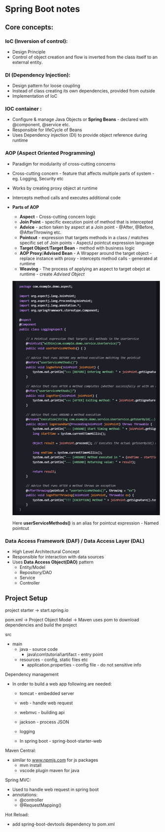 # Spring Boot notes

## Core concepts:
### IoC (Inversion of control):
- Design Principle
- Control of object creation and flow is inverted from the class itself to an external entity.

### DI (Dependency Injection): 
- Design pattern for loose coupling
- Instead of class creating its own dependencies, provided from outside
- Implementation of IoC
### IOC container : 
- Configure & manage Java Objects or **Spring Beans** - declared with @component, @service etc.
- Responsible for lifeCycle of Beans
- Uses Dependency injection (DI) to provide object reference during runtime
### AOP (Aspect Oriented Programming) ###
- Paradigm for modularity of cross-cutting concerns
- Cross-cutting concern - feature that affects multiple parts of system - eg. Logging, Security etc
- Works by creating proxy object at runtime
- Intercepts method calls and executes additional code

- __Parts of AOP__
    - **Aspect** - Cross-cutting concern logic
    - **Join Point** - specific execution point of method that is intercepted
    - **Advice** - action taken by aspect at a Join point - @After, @Before, @AfterThrowing etc.
    - **Pointcut** - expression that targets methods in a class / matches specific set of Join points - AspectJ pointcut expression language
    - **Target Object**/**Target Bean** - method with business logic
    - **AOP Proxy**/**Advised Bean** - A Wrapper around the target object - replace instance with proxy - intercepts method calls - generated at runtime
    - **Weaving** - The process of applying an aspect to target obejct at runtime - create *Advised Object*

    ![Example Aspect](ExampleAspect.png "Aspect Example")

    Here **userServiceMethods()** is an alias for pointcut expression - Named pointcut

### Data Access Framework (DAF) / Data Access Layer (DAL)
- High Level Architectural Concept
- Responsible for interaction with data sources
- Uses **Data Access Object(DAO)** pattern
    - Entity/Model
    - Repository/DAO
    - Service
    - Controller

## Project Setup
project starter -> start.spring.io

pom.xml -> Project Object Model -> Maven uses pom to download dependencies and build the project

src
- main
    - java - source code
        - java\com\tutorial\artifact - entry point 
    - resources - config, static files etc
        - application.properties - config file - do not sensitive info


Dependency management
- In order to build a web app following are needed:
    - tomcat - embedded server
    - web - handle web request
    - webmvc - building api
    - jackson - process JSON
    - logging 

    - In spring boot - spring-boot-starter-web

Maven Central:
- similar to www.npmjs.com for js packages
    - mvn install
    - vscode plugin maven for java

Spring MVC:
- Used to handle web request in spring boot
- annotations:
    - @controller
    - @RequestMapping()

Hot Reload:
- add spring-boot-devtools dependency to pom.xml

